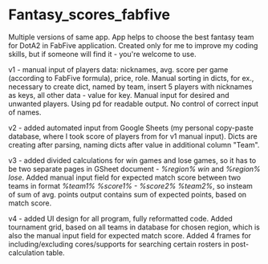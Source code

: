 # Fantasy_scores_fabfive
Multiple versions of same app. App helps to choose the best fantasy team for DotA2 in FabFive application. Created only for me to improve my coding skills, but if someone will find it - you're welcome to use.

v1 - manual input of players data: nicknames, avg. score per game (according to FabFive formula), price, role. Manual sorting in dicts, for ex., necessary to create dict, named by team, insert 5 players with nicknames as keys, all other data - value for key. Manual input for desired and unwanted players. Using pd for readable output. No control of correct input of names.

v2 - added automated input from Google Sheets (my personal copy-paste database, where I took score of players from for v1 manual input). Dicts are creating after parsing, naming dicts after value in additional column "Team".

v3 - added divided calculations for win games and lose games, so it has to be two separate pages in GSheet document - *%region% win* and *%region% lose*. Added manual input field for expected match score between two teams in format *%team1% %score1% - %score2% %team2%*, so insteam of sum of avg. points output contains sum of expected points, based on match score.

v4 - added UI design for all program, fully reformatted code. Added tournament grid, based on all teams in database for chosen region, which is also the manual input field for expected match score. Added 4 frames for including/excluding cores/supports for searching certain rosters in post-calculation table.
